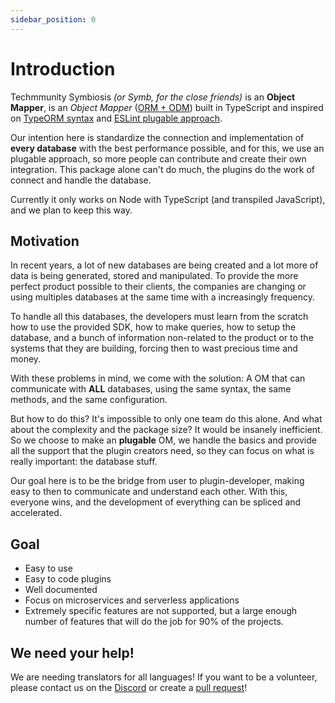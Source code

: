 ```yaml
---
sidebar_position: 0
---
```


# Introduction

Techmmunity Symbiosis _(or Symb, for the close friends)_ is an **Object Mapper**, is an _Object Mapper_ ([ORM + ODM](https://medium.com/spidernitt/orm-and-odm-a-brief-introduction-369046ec57eb)) built in TypeScript and inspired on [TypeORM syntax](https://github.com/typeorm/typeorm) and [ESLint plugable approach](https://eslint.org/).

Our intention here is standardize the connection and implementation of **every database** with the best performance possible, and for this, we use an plugable approach, so more people can contribute and create their own integration. This package alone can't do much, the plugins do the work of connect and handle the database.

Currently it only works on Node with TypeScript (and transpiled JavaScript), and we plan to keep this way.

## Motivation

In recent years, a lot of new databases are being created and a lot more of data is being generated, stored and manipulated. To provide the more perfect product possible to their clients, the companies are changing or using multiples databases at the same time with a increasingly frequency.

To handle all this databases, the developers must learn from the scratch how to use the provided SDK, how to make queries, how to setup the database, and a bunch of information non-related to the product or to the systems that they are building, forcing then to wast precious time and money.

With these problems in mind, we come with the solution: A OM that can communicate with **ALL** databases, using the same syntax, the same methods, and the same configuration.

But how to do this? It's impossible to only one team do this alone. And what about the complexity and the package size? It would be insanely inefficient. So we choose to make an **plugable** OM, we handle the basics and provide all the support that the plugin creators need, so they can focus on what is really important: the database stuff.

Our goal here is to be the bridge from user to plugin-developer, making easy to then to communicate and understand each other. With this, everyone wins, and the development of everything can be spliced and accelerated.

## Goal

- Easy to use
- Easy to code plugins
- Well documented
- Focus on microservices and serverless applications
- Extremely specific features are not supported, but a large enough number of features that will do the job for 90% of the projects.

## We need your help!

We are needing translators for all languages! If you want to be a volunteer, please contact us on the [Discord](https://discord.gg/5hPnJzzAe2) or create a [pull request](https://github.com/techmmunity/symbiosis.techmmunity.com)!
